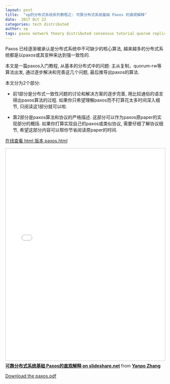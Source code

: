 ```yaml
---
layout: post
title:  "xp的分布式系统系列教程之: 可靠分布式系统基础 Paxos 的直观解释"
date:  2017 Oct 22
categories: tech distributed
author: xp
tags: paxos network theory distributed consensus tutorial quorum replication brainhole
---
```


Paxos 已经逐渐被承认是分布式系统中不可缺少的核心算法,
越来越多的分布式系统都是以paxos或其变种来达到强一致性的.

本文是一篇paxos入门教程, 从基本的分布式中的问题:
主从复制，quorum-rw等算法出发,
通过逐步解决和完善这几个问题, 最后推导出paxos的算法.

本文分为2个部分:

-   前1部分是分布式一致性问题的讨论和解决方案的逐步完善,
    用比较通俗的语言得出paxos算法的过程.
    如果你只希望理解paxos而不打算花太多时间深入细节, 只阅读这1部分就可以啦.

-   第2部分是paxos算法和协议的严格描述.
    这部分可以作为paxos原paper的实现部分的概括.
    如果你打算实现自己的paxos或类似协议, 需要仔细了解协议细节,
    希望这部分内容可以帮你节省阅读原paper的时间.
<!--more-->

<p><a href="/post-res/paxos-slide/pdf/paxos.html">在线查看 html 版本 paxos.html</a></p>

<iframe src="/post-res/paxos-slide/pdf/paxos.html"
        width="800"
        height="668"
        frameborder="0"
        marginwidth="0"
        marginheight="0"
        scrolling="no"
        style="border:1px solid #CCC; border-width:1px; margin-bottom:5px; max-width: 100%;"
        allowfullscreen> </iframe>

<div style="margin-bottom:5px">
    <strong> <a
        href="//www.slideshare.net/drmingdrmer/paxos-51731377" title="可靠分布式系统基础 Paxos的直观解释"
        target="_blank">可靠分布式系统基础 Paxos的直观解释 on slideshare.net</a>
    </strong>
    from
    <strong><a href="//www.slideshare.net/drmingdrmer" target="_blank">Yanpo Zhang</a></strong>
</div>

<p><a href="/post-res/paxos-slide/pdf/paxos.pdf">Download the paxos.pdf</a></p>
